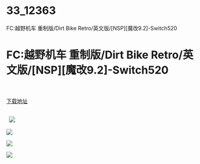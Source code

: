 # 33_12363
FC:越野机车 重制版/Dirt Bike Retro/英文版/[NSP][魔改9.2]-Switch520
# FC:越野机车 重制版/Dirt Bike Retro/英文版/[NSP][魔改9.2]-Switch520
 <br/></br>
[下载地址](https://www.switch520.cc/article/12363 "下载地址")
<br/></br>

<p><strong>&nbsp; <img src="https://www.switch520.cc/muke_img/upload_art_editor_20210406-1_a1f634ecd2d8c839531dda335cb1e17a.jpg"> </strong></p>
<p><img src="https://www.switch520.cc/muke_img/upload_art_editor_20210406-1_6050ec78f7411b1225934d920f8ab0cd.jpg"></p>
<p><img src="https://www.switch520.cc/muke_img/upload_art_editor_20210406-1_8be8b59a36b07d0278f3d0f5d0d16e9c.jpg"></p>
<p><img src="https://www.switch520.cc/muke_img/upload_art_editor_20210406-1_c69e1e1d9ff990ad59cc65af48cf1264.jpg"></p>
<p><strong>&nbsp;</strong></p>

